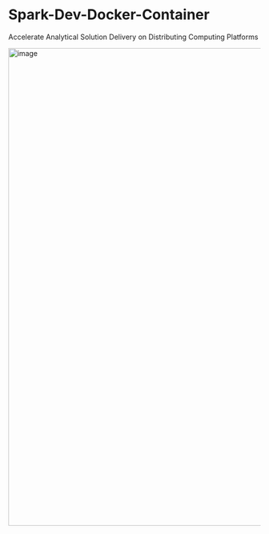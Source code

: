 # Spark-Dev-Docker-Container
Accelerate Analytical Solution Delivery on Distributing Computing Platforms


<img width="956" alt="image" src="https://user-images.githubusercontent.com/20783051/203152193-608d8880-767c-498a-a7b7-5e8250194751.png">
